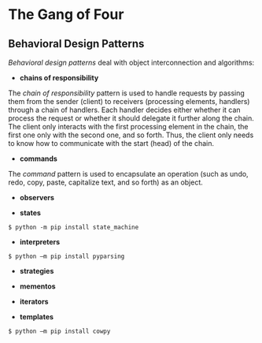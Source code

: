 # The Gang of Four

## Behavioral Design Patterns

*Behavioral design patterns* deal with object interconnection and algorithms:

- **chains of responsibility**

The *chain of responsibility* pattern is used to handle requests by passing them from the sender (client) to receivers 
(processing elements, handlers) through a chain of handlers. 
Each handler decides either whether it can process the request or whether it should delegate it further along the chain.
The client only interacts with the first processing element in the chain, 
the first one only with the second one, and so forth.
Thus, the client only needs to know how to communicate with the start (head) of the chain.

- **commands**

The *command* pattern is used to encapsulate an operation 
(such as undo, redo, copy, paste, capitalize text, and so forth) as an object.

- **observers**

- **states**

```unix
$ python -m pip install state_machine
```

- **interpreters**

```unix
$ python –m pip install pyparsing
```

- **strategies**

- **mementos**

- **iterators**

- **templates**

```unix
$ python –m pip install cowpy
```